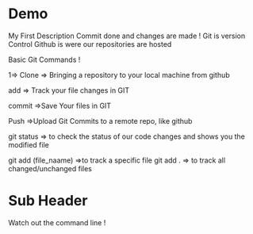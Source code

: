 # Demo

My First Description
Commit done and changes are made !
Git is version Control 
Github is were our repositories are hosted 

Basic Git Commands !

1=> Clone => Bringing a repository to your local machine from github

add => Track your file changes in GIT

commit =>Save Your files in GIT

Push =>Upload Git Commits to a remote repo, like github

git status => to check the status of our code changes and shows you the modified file 

git add (file_naame) =>to track a specific file 
git add . => to track all changed/unchanged files

# Sub Header

Watch out the command line !